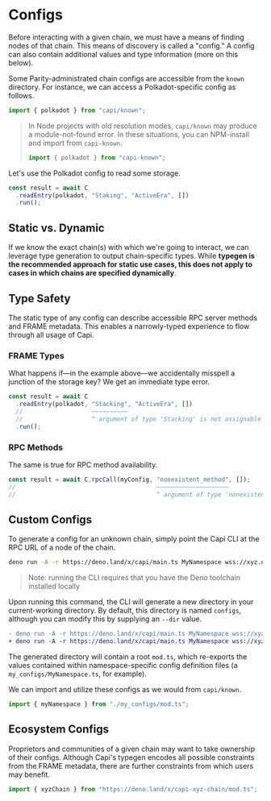 # Configs

Before interacting with a given chain, we must have a means of finding nodes of that chain. This means of discovery is called a "config." A config can also contain additional values and type information (more on this below).

Some Parity-administrated chain configs are accessible from the `known` directory. For instance, we can access a Polkadot-specific config as follows.

```ts
import { polkadot } from "capi/known";
```

> In Node projects with old resolution modes, `capi/known` may produce a module-not-found error. In these situations, you can NPM-install and import from `capi-known`.
>
> ```ts
> import { polkadot } from "capi-known";
> ```

Let's use the Polkadot config to read some storage.

```ts
const result = await C
  .readEntry(polkadot, "Staking", "ActiveEra", [])
  .run();
```

## Static vs. Dynamic

If we know the exact chain(s) with which we're going to interact, we can leverage type generation to output chain-specific types. While **typegen is the recommended approach for static use cases, this does not apply to cases in which chains are specified dynamically**.

## Type Safety

The static type of any config can describe accessible RPC server methods and FRAME metadata. This enables a narrowly-typed experience to flow through all usage of Capi.

### FRAME Types

What happens if––in the example above––we accidentally misspell a junction of the storage key? We get an immediate type error.

```ts
const result = await C
  .readEntry(polkadot, "Stacking", "ActiveEra", [])
  //                   ~~~~~~~~~~
  //                   ^ argument of type 'Stacking' is not assignable to parameter of type 'PolkadotPalletName'.
  .run();
```

### RPC Methods

The same is true for RPC method availability.

```ts
const result = await C.rpcCall(myConfig, "nonexistent_method", []);
//                                       ~~~~~~~~~~~~~~~~~~~~
//                                       ^ argument of type 'nonexistent_method' is not assignable to parameter of type 'existent_method'.
```

## Custom Configs

To generate a config for an unknown chain, simply point the Capi CLI at the RPC URL of a node of the chain.

```sh
deno run -A -r https://deno.land/x/capi/main.ts MyNamespace wss://xyz.network
```

> Note: running the CLI requires that you have the Deno toolchain installed locally

Upon running this command, the CLI will generate a new directory in your current-working directory. By default, this directory is named `configs`, although you can modify this by supplying an `--dir` value.

```diff
- deno run -A -r https://deno.land/x/capi/main.ts MyNamespace wss://xyz.network
+ deno run -A -r https://deno.land/x/capi/main.ts MyNamespace wss://xyz.network --out=my_configs
```

The generated directory will contain a root `mod.ts`, which re-exports the values contained within namespace-specific config definition files (a `my_configs/MyNamespace.ts`, for example).

We can import and utilize these configs as we would from `capi/known`.

```ts
import { myNamespace } from "./my_configs/mod.ts";
```

## Ecosystem Configs

Proprietors and communities of a given chain may want to take ownership of their configs. Although Capi's typegen encodes all possible constraints from the FRAME metadata, there are further constraints from which users may benefit.

```ts
import { xyzChain } from "https://deno.land/x/capi-xyz-chain/mod.ts";
```
